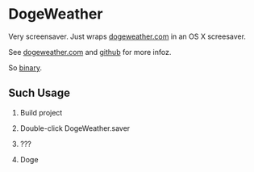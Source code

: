 DogeWeather
===========

Very screensaver. Just wraps [dogeweather.com](http://dogeweather.com) in an OS X screesaver.

See [dogeweather.com](http://dogeweather.com) and [github](https://github.com/katiaeirin/dogeweather) for more infoz.

So [binary](https://www.dropbox.com/s/20jf714vwnx32p4/DogeWeather.zip).

Such Usage
----------

1. Build project

2. Double-click DogeWeather.saver

3. ???

4. Doge